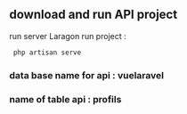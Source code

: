 ## download and run API project 
run server Laragon run project :

```sh
 php artisan serve
```

### data base name for api : vuelaravel 
### name of table api : profils
